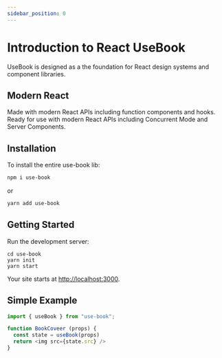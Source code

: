 ```yaml
---
sidebar_position: 0
---
```


# Introduction to React UseBook

UseBook is designed as a the foundation for React design systems and component libraries.

## Modern React​

Made with modern React APIs including function components and hooks. Ready for use with modern React APIs including Concurrent Mode and Server Components.

## Installation​
To install the entire use-book lib:
```bash
npm i use-book
```

or

```bash
yarn add use-book
```

## Getting Started

Run the development server:

```
cd use-book
yarn init
yarn start
```

Your site starts at [http://localhost:3000](http://localhost:3000).


## Simple Example

```js
import { useBook } from "use-book";

function BookCoveer (props) {
  const state = useBook(props)
  return <img src={state.src} />
}
```
